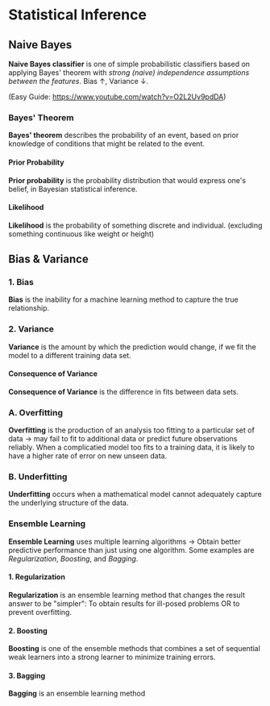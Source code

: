 # Statistical Inference
## Naive Bayes
**Naive Bayes classifier** is one of simple probabilistic classifiers based on applying Bayes' theorem with *strong (naive) independence assumptions between the features*. Bias ↑, Variance ↓.

(Easy Guide: https://www.youtube.com/watch?v=O2L2Uv9pdDA)

### Bayes' Theorem
**Bayes' theorem** describes the probability of an event, based on prior knowledge of conditions that might be related to the event.

#### Prior Probability
**Prior probability** is the probability distribution that would express one's belief, in Bayesian statistical inference.
#### Likelihood
**Likelihood** is the probability of something discrete and individual. (excluding something continuous like weight or height)

## Bias & Variance

### 1. Bias
**Bias** is the inability for a machine learning method to capture the true relationship.

### 2. Variance
**Variance** is the amount by which the prediction would change, if we fit the model to a different training data set.

#### Consequence of Variance
**Consequence of Variance** is the difference in fits between data sets.

### A. Overfitting
**Overfitting** is the production of an analysis too fitting to a particular set of data → may fail to fit to additional data or predict future observations reliably. When a complicatied model too fits to a training data, it is likely to have a higher rate of error on new unseen data.

### B. Underfitting
**Underfitting** occurs when a mathematical model cannot adequately capture the underlying structure of the data.

### Ensemble Learning
**Ensemble Learning** uses multiple learning algorithms → Obtain better predictive performance than just using one algorithm. Some examples are *Regularization*, *Boosting*, and *Bagging*.

#### 1. Regularization
**Regularization** is an ensemble learning method that changes the result answer to be "simpler": To obtain results for ill-posed problems OR to prevent overfitting.
#### 2. Boosting
**Boosting** is one of the ensemble methods that combines a set of sequential weak learners into a strong learner to minimize training errors.
#### 3. Bagging
**Bagging** is an ensemble learning method 
